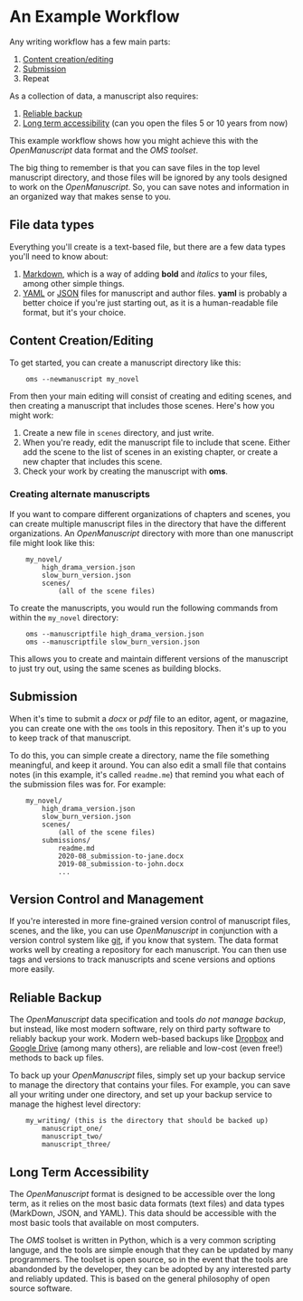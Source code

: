 # An Example Workflow

Any writing workflow has a few main parts:

1. [Content creation/editing](#content-creation/editing)
2. [Submission](#submission)
3. Repeat

As a collection of data, a manuscript also requires:

1. [Reliable backup](#reliable-backup)
2. [Long term accessibility](#long-term-accessibility) (can you open the files 5 or 10 years from now)

This example workflow shows how you might achieve this with the *OpenManuscript*
data format and the *OMS toolset*.

The big thing to remember is that you can save files in the top level manuscript 
directory, and those files will be ignored by any tools designed to work on the
*OpenManuscript*. So, you can save notes and information in an organized way
that makes sense to you.

## File data types

Everything you'll create is a text-based file, but there are a few data types
you'll need to know about:

1. [Markdown](https://en.wikipedia.org/wiki/Markdown), which is a way of
adding **bold** and *italics* to your files, among other simple things.
2. [YAML](https://en.wikipedia.org/wiki/YAML) or [JSON](https://en.wikipedia.org/wiki/JSON) 
files for manuscript and author files. **yaml** is probably a better choice if you're 
just starting out, as it is a human-readable file format, but it's your choice.

## Content Creation/Editing

To get started, you can create a manuscript directory like this:

```
    oms --newmanuscript my_novel
```

From then your main editing will consist of creating and editing scenes, and then creating
a manuscript that includes those scenes. Here's how you might work:

1. Create a new file in `scenes` directory, and just write. 
2. When you're ready, edit the manuscript file to include that scene. Either 
add the scene to the list of scenes in an existing chapter, or create a new 
chapter that includes this scene. 
3. Check your work by creating the manuscript with **oms**.

### Creating alternate manuscripts

If you want to compare different organizations of chapters and scenes, you can
create multiple manuscript files in the directory that have the different
organizations. An *OpenManuscript* directory with more than one manuscript file
might look like this:

```
    my_novel/
        high_drama_version.json
        slow_burn_version.json
        scenes/ 
            (all of the scene files)
```

To create the manuscripts, you would run the following commands from within the
`my_novel` directory:

```
    oms --manuscriptfile high_drama_version.json
    oms --manuscriptfile slow_burn_version.json
```

This allows you to create and maintain different versions of the manuscript to
just try out, using the same scenes as building blocks.

## Submission

When it's time to submit a *docx* or *pdf* file to an editor, agent, or
magazine, you can create one with the `oms` tools in this repository. Then it's
up to you to keep track of that manuscript.

To do this, you can simple create
a directory, name the file something meaningful, and keep it around. You can
also edit a small file that contains notes (in this example, it's called
`readme.me`) that remind you what each of the submission files was for. For
example:

```
    my_novel/
        high_drama_version.json
        slow_burn_version.json
        scenes/ 
            (all of the scene files)
        submissions/
            readme.md
            2020-08_submission-to-jane.docx
            2019-08_submission-to-john.docx
            ...
```


## Version Control and Management

If you're interested in more fine-grained version control of manuscript files,
scenes, and the like, you can use *OpenManuscript* in conjunction with a version
control system like [git](https://github.com), if you know that system. The data
format works well by creating a repository for each manuscript. You can then use
tags and versions to track manuscripts and scene versions and options more
easily.

## Reliable Backup

The *OpenManuscript* data specification and tools *do not manage backup*, but
instead, like most modern software, rely on third party software to reliably
backup your work. Modern web-based backups like [Dropbox](https://dropbox.com) 
and [Google Drive](https://google.com/drive) (among many others), are reliable
and low-cost (even free!) methods to back up files.

To back up your *OpenManuscript* files, simply set up your backup service to
manage the directory that contains your files. For example, you can save all
your writing under one directory, and set up your backup service to manage the
highest level directory:

```
    my_writing/ (this is the directory that should be backed up)
        manuscript_one/   
        manuscript_two/   
        manuscript_three/   
``` 

## Long Term Accessibility

The *OpenManuscript* format is designed to be accessible over the long term, as
it relies on the most basic data formats (text files) and data types (MarkDown,
JSON, and YAML). This data should be accessible with the most basic tools that
available on most computers.

The *OMS* toolset is written in Python, which is a very common scripting
languge, and the tools are simple enough that they can be updated by many
programmers. The toolset is open source, so in the event that the tools are
abandonded by the developer, they can be adopted by any interested party and
reliably updated. This is based on the general philosophy of open source software.
